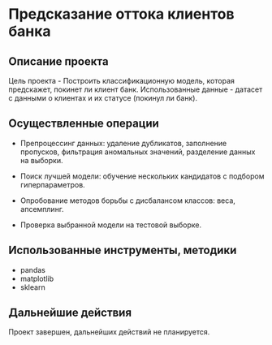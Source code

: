 # Предсказание оттока клиентов банка

## Описание проекта

Цель проекта - Построить классификационную модель, которая предскажет, покинет ли клиент банк. Использованные данные - датасет с данными о клиентах и их статусе (покинул ли банк).

## Осуществленные операции

* Препроцессинг данных: удаление дубликатов, заполнение пропусков, фильтрация аномальных значений, разделение данных на выборки.

* Поиск лучшей модели: обучение нескольких кандидатов с подбором гиперпараметров.

* Опробование методов борьбы с дисбалансом классов: веса, апсемплинг.

* Проверка выбранной модели на тестовой выборке.

## Использованные инструменты, методики

* pandas
* matplotlib
* sklearn

## Дальнейшие действия

Проект завершен, дальнейших действий не планируется.
